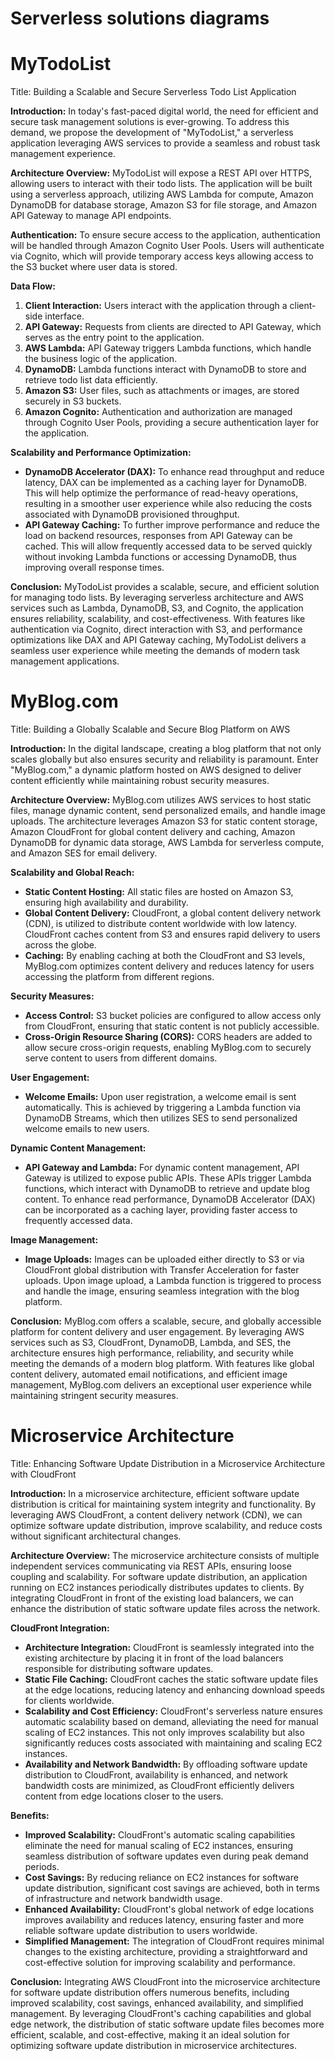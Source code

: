 # Serverless solutions diagrams

# MyTodoList
Title: Building a Scalable and Secure Serverless Todo List Application

**Introduction:**
In today's fast-paced digital world, the need for efficient and secure task management solutions is ever-growing. To address this demand, we propose the development of "MyTodoList," a serverless application leveraging AWS services to provide a seamless and robust task management experience.

**Architecture Overview:**
MyTodoList will expose a REST API over HTTPS, allowing users to interact with their todo lists. The application will be built using a serverless approach, utilizing AWS Lambda for compute, Amazon DynamoDB for database storage, Amazon S3 for file storage, and Amazon API Gateway to manage API endpoints. 

**Authentication:**
To ensure secure access to the application, authentication will be handled through Amazon Cognito User Pools. Users will authenticate via Cognito, which will provide temporary access keys allowing access to the S3 bucket where user data is stored.

**Data Flow:**
1. **Client Interaction:** Users interact with the application through a client-side interface.
2. **API Gateway:** Requests from clients are directed to API Gateway, which serves as the entry point to the application.
3. **AWS Lambda:** API Gateway triggers Lambda functions, which handle the business logic of the application.
4. **DynamoDB:** Lambda functions interact with DynamoDB to store and retrieve todo list data efficiently.
5. **Amazon S3:** User files, such as attachments or images, are stored securely in S3 buckets.
6. **Amazon Cognito:** Authentication and authorization are managed through Cognito User Pools, providing a secure authentication layer for the application.

**Scalability and Performance Optimization:**
- **DynamoDB Accelerator (DAX):** To enhance read throughput and reduce latency, DAX can be implemented as a caching layer for DynamoDB. This will help optimize the performance of read-heavy operations, resulting in a smoother user experience while also reducing the costs associated with DynamoDB provisioned throughput.
- **API Gateway Caching:** To further improve performance and reduce the load on backend resources, responses from API Gateway can be cached. This will allow frequently accessed data to be served quickly without invoking Lambda functions or accessing DynamoDB, thus improving overall response times.

**Conclusion:**
MyTodoList provides a scalable, secure, and efficient solution for managing todo lists. By leveraging serverless architecture and AWS services such as Lambda, DynamoDB, S3, and Cognito, the application ensures reliability, scalability, and cost-effectiveness. With features like authentication via Cognito, direct interaction with S3, and performance optimizations like DAX and API Gateway caching, MyTodoList delivers a seamless user experience while meeting the demands of modern task management applications.

# MyBlog.com
Title: Building a Globally Scalable and Secure Blog Platform on AWS

**Introduction:**
In the digital landscape, creating a blog platform that not only scales globally but also ensures security and reliability is paramount. Enter "MyBlog.com," a dynamic platform hosted on AWS designed to deliver content efficiently while maintaining robust security measures.

**Architecture Overview:**
MyBlog.com utilizes AWS services to host static files, manage dynamic content, send personalized emails, and handle image uploads. The architecture leverages Amazon S3 for static content storage, Amazon CloudFront for global content delivery and caching, Amazon DynamoDB for dynamic data storage, AWS Lambda for serverless compute, and Amazon SES for email delivery.

**Scalability and Global Reach:**
- **Static Content Hosting:** All static files are hosted on Amazon S3, ensuring high availability and durability. 
- **Global Content Delivery:** CloudFront, a global content delivery network (CDN), is utilized to distribute content worldwide with low latency. CloudFront caches content from S3 and ensures rapid delivery to users across the globe.
- **Caching:** By enabling caching at both the CloudFront and S3 levels, MyBlog.com optimizes content delivery and reduces latency for users accessing the platform from different regions.

**Security Measures:**
- **Access Control:** S3 bucket policies are configured to allow access only from CloudFront, ensuring that static content is not publicly accessible.
- **Cross-Origin Resource Sharing (CORS):** CORS headers are added to allow secure cross-origin requests, enabling MyBlog.com to securely serve content to users from different domains.

**User Engagement:**
- **Welcome Emails:** Upon user registration, a welcome email is sent automatically. This is achieved by triggering a Lambda function via DynamoDB Streams, which then utilizes SES to send personalized welcome emails to new users.

**Dynamic Content Management:**
- **API Gateway and Lambda:** For dynamic content management, API Gateway is utilized to expose public APIs. These APIs trigger Lambda functions, which interact with DynamoDB to retrieve and update blog content. To enhance read performance, DynamoDB Accelerator (DAX) can be incorporated as a caching layer, providing faster access to frequently accessed data.

**Image Management:**
- **Image Uploads:** Images can be uploaded either directly to S3 or via CloudFront global distribution with Transfer Acceleration for faster uploads. Upon image upload, a Lambda function is triggered to process and handle the image, ensuring seamless integration with the blog platform.

**Conclusion:**
MyBlog.com offers a scalable, secure, and globally accessible platform for content delivery and user engagement. By leveraging AWS services such as S3, CloudFront, DynamoDB, Lambda, and SES, the architecture ensures high performance, reliability, and security while meeting the demands of a modern blog platform. With features like global content delivery, automated email notifications, and efficient image management, MyBlog.com delivers an exceptional user experience while maintaining stringent security measures.

# Microservice Architecture
Title: Enhancing Software Update Distribution in a Microservice Architecture with CloudFront

**Introduction:**
In a microservice architecture, efficient software update distribution is critical for maintaining system integrity and functionality. By leveraging AWS CloudFront, a content delivery network (CDN), we can optimize software update distribution, improve scalability, and reduce costs without significant architectural changes.

**Architecture Overview:**
The microservice architecture consists of multiple independent services communicating via REST APIs, ensuring loose coupling and scalability. For software update distribution, an application running on EC2 instances periodically distributes updates to clients. By integrating CloudFront in front of the existing load balancers, we can enhance the distribution of static software update files across the network.

**CloudFront Integration:**
- **Architecture Integration:** CloudFront is seamlessly integrated into the existing architecture by placing it in front of the load balancers responsible for distributing software updates.
- **Static File Caching:** CloudFront caches the static software update files at the edge locations, reducing latency and enhancing download speeds for clients worldwide.
- **Scalability and Cost Efficiency:** CloudFront's serverless nature ensures automatic scalability based on demand, alleviating the need for manual scaling of EC2 instances. This not only improves scalability but also significantly reduces costs associated with maintaining and scaling EC2 instances.
- **Availability and Network Bandwidth:** By offloading software update distribution to CloudFront, availability is enhanced, and network bandwidth costs are minimized, as CloudFront efficiently delivers content from edge locations closer to the users.

**Benefits:**
- **Improved Scalability:** CloudFront's automatic scaling capabilities eliminate the need for manual scaling of EC2 instances, ensuring seamless distribution of software updates even during peak demand periods.
- **Cost Savings:** By reducing reliance on EC2 instances for software update distribution, significant cost savings are achieved, both in terms of infrastructure and network bandwidth usage.
- **Enhanced Availability:** CloudFront's global network of edge locations improves availability and reduces latency, ensuring faster and more reliable software update distribution to users worldwide.
- **Simplified Management:** The integration of CloudFront requires minimal changes to the existing architecture, providing a straightforward and cost-effective solution for improving scalability and performance.

**Conclusion:**
Integrating AWS CloudFront into the microservice architecture for software update distribution offers numerous benefits, including improved scalability, cost savings, enhanced availability, and simplified management. By leveraging CloudFront's caching capabilities and global edge network, the distribution of static software update files becomes more efficient, scalable, and cost-effective, making it an ideal solution for optimizing software update distribution in microservice architectures.
